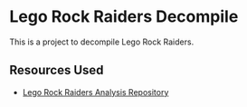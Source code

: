 # Lego Rock Raiders Decompile

This is a project to decompile Lego Rock Raiders.

## Resources Used

* [Lego Rock Raiders Analysis Repository](https://github.com/trigger-segfault/legorockraiders-analysis)

